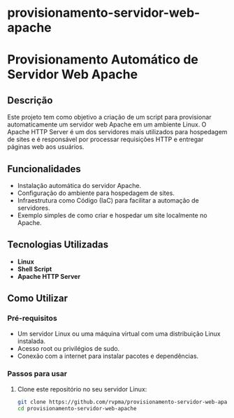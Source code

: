 # provisionamento-servidor-web-apache
# Provisionamento Automático de Servidor Web Apache

## Descrição

Este projeto tem como objetivo a criação de um script para provisionar automaticamente um servidor web Apache em um ambiente Linux. O Apache HTTP Server é um dos servidores mais utilizados para hospedagem de sites e é responsável por processar requisições HTTP e entregar páginas web aos usuários.

## Funcionalidades

- Instalação automática do servidor Apache.
- Configuração do ambiente para hospedagem de sites.
- Infraestrutura como Código (IaC) para facilitar a automação de servidores.
- Exemplo simples de como criar e hospedar um site localmente no Apache.

## Tecnologias Utilizadas

- **Linux**
- **Shell Script**
- **Apache HTTP Server**

## Como Utilizar

### Pré-requisitos

- Um servidor Linux ou uma máquina virtual com uma distribuição Linux instalada.
- Acesso root ou privilégios de sudo.
- Conexão com a internet para instalar pacotes e dependências.

### Passos para usar

1. Clone este repositório no seu servidor Linux:
   ```bash
   git clone https://github.com/rvpma/provisionamento-servidor-web-apache.git
   cd provisionamento-servidor-web-apache
